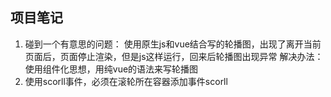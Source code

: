 ## 项目笔记
1. 碰到一个有意思的问题： 使用原生js和vue结合写的轮播图，出现了离开当前页面后，页面停止渲染，但是js这样运行，回来后轮播图出现异常
  解决办法： 使用组件化思想，用纯vue的语法来写轮播图
2. 使用scorll事件，必须在滚轮所在容器添加事件scorll
 